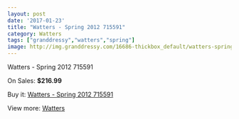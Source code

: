 ```yaml
---
layout: post
date: '2017-01-23'
title: "Watters - Spring 2012 715591"
category: Watters
tags: ["granddressy","watters","spring"]
image: http://img.granddressy.com/16686-thickbox_default/watters-spring-2012-715591.jpg
---
```

Watters - Spring 2012 715591

On Sales: **$216.99**
<a href="https://www.granddressy.com/en/watters/15690-watters-spring-2012-715591.html"><amp-img layout="responsive" width="600" height="600" src="//img.granddressy.com/16686-thickbox_default/watters-spring-2012-715591.jpg" alt="Watters - Spring 2012 715591 0" /></a>

Buy it: [Watters - Spring 2012 715591](https://www.granddressy.com/en/watters/15690-watters-spring-2012-715591.html "Watters - Spring 2012 715591")

View more: [Watters](https://www.granddressy.com/en/33-watters "Watters")